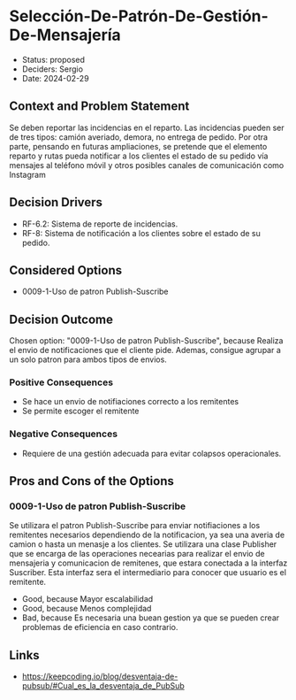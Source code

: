 # Selección-De-Patrón-De-Gestión-De-Mensajería

* Status: proposed
* Deciders: Sergio
* Date: 2024-02-29

## Context and Problem Statement

Se deben reportar las incidencias en el reparto. Las incidencias pueden ser de tres tipos: camión averiado, demora, no entrega de pedido. Por otra parte, pensando en futuras ampliaciones, se pretende que el elemento reparto y rutas pueda notificar a los clientes el estado de su pedido vía mensajes al teléfono móvil y otros posibles canales de comunicación como Instagram

## Decision Drivers

* RF-6.2: Sistema de reporte de incidencias.
* RF-8: Sistema de notificación a los clientes sobre el estado de su pedido.

## Considered Options

* 0009-1-Uso de patron Publish-Suscribe

## Decision Outcome

Chosen option: "0009-1-Uso de patron Publish-Suscribe", because Realiza el envio de notificaciones que el cliente pide. Ademas, consigue agrupar a un solo patron para ambos tipos de envios.

### Positive Consequences

* Se hace un envio de notifiaciones correcto a los remitentes
* Se permite escoger el remitente

### Negative Consequences

* Requiere de una gestión adecuada para evitar colapsos operacionales.

## Pros and Cons of the Options

### 0009-1-Uso de patron Publish-Suscribe

Se utilizara el patron Publish-Suscribe para enviar notifiaciones a los remitentes necesarios dependiendo de la notificacion, ya sea una averia de camion o hasta un menasje a los clientes. Se utilizara una clase Publisher que se encarga de las operaciones necearias para realizar el envio de mensajeria y comunicacion de remitenes, que estara conectada a la interfaz Suscriber. Esta interfaz sera el intermediario para conocer que usuario es el remitente.

* Good, because Mayor escalabilidad
* Good, because Menos complejidad
* Bad, because Es necesaria una buean gestion ya que se pueden crear problemas de eficiencia en caso contrario.

## Links

* https://keepcoding.io/blog/desventaja-de-pubsub/#Cual_es_la_desventaja_de_PubSub
